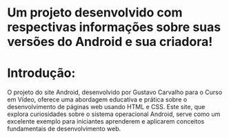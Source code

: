 # Um projeto desenvolvido com respectivas informações sobre suas versões do Android e sua criadora!

# Introdução:

 O projeto do site Android, desenvolvido por Gustavo Carvalho para o Curso em Vídeo, oferece uma abordagem educativa e prática sobre o desenvolvimento de páginas web usando HTML e CSS. Este site, que explora curiosidades sobre o sistema operacional Android, serve como um excelente exemplo para iniciantes aprenderem e aplicarem conceitos fundamentais de desenvolvimento web.

